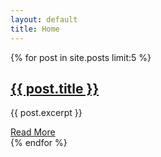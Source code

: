 ```yaml
---
layout: default
title: Home
---
```


<div class="ui stackable grid">
    <div class="twelve wide centered column">
        <main>
            {% for post in site.posts limit:5 %}
            <article class="ui segment">
                <h2 class="ui header"><a href="{{ post.url | relative_url }}">{{ post.title }}</a></h2>
                <p>{{ post.excerpt }}</p>
                <a href="{{ post.url | relative_url }}" class="ui button blue">Read More</a>
            </article>
            {% endfor %}
        </main>
    </div>
</div>
